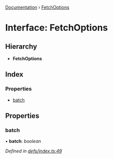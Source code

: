 [Documentation](../README.md) › [FetchOptions](fetchoptions.md)

# Interface: FetchOptions

## Hierarchy

* **FetchOptions**

## Index

### Properties

* [batch](fetchoptions.md#batch)

## Properties

###  batch

• **batch**: *boolean*

*Defined in [defs/index.ts:49](https://github.com/badbatch/graphql-box/blob/cd605b6/packages/fetch-manager/src/defs/index.ts#L49)*
